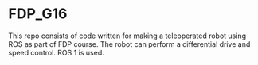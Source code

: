 # FDP_G16
This repo consists of code written for making a teleoperated robot using ROS as part of FDP course.
The robot can perform a differential drive and speed control.
ROS 1 is used.
